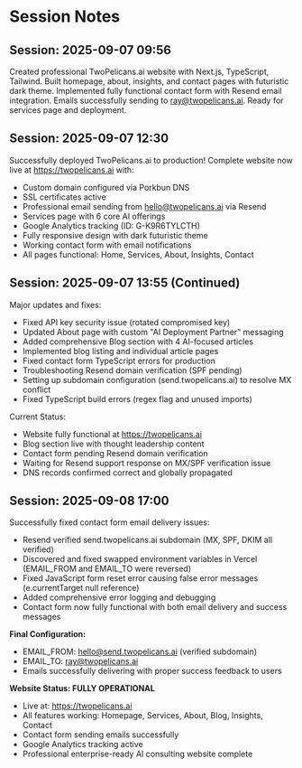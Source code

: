 # Session Notes

## Session: 2025-09-07 09:56
Created professional TwoPelicans.ai website with Next.js, TypeScript, Tailwind. Built homepage, about, insights, and contact pages with futuristic dark theme. Implemented fully functional contact form with Resend email integration. Emails successfully sending to ray@twopelicans.ai. Ready for services page and deployment.

## Session: 2025-09-07 12:30
Successfully deployed TwoPelicans.ai to production! Complete website now live at https://twopelicans.ai with:
- Custom domain configured via Porkbun DNS
- SSL certificates active
- Professional email sending from hello@twopelicans.ai via Resend
- Services page with 6 core AI offerings
- Google Analytics tracking (ID: G-K9R6TYLCTH)
- Fully responsive design with dark futuristic theme
- Working contact form with email notifications
- All pages functional: Home, Services, About, Insights, Contact

## Session: 2025-09-07 13:55 (Continued)
Major updates and fixes:
- Fixed API key security issue (rotated compromised key)
- Updated About page with custom "AI Deployment Partner" messaging
- Added comprehensive Blog section with 4 AI-focused articles
- Implemented blog listing and individual article pages
- Fixed contact form TypeScript errors for production
- Troubleshooting Resend domain verification (SPF pending)
- Setting up subdomain configuration (send.twopelicans.ai) to resolve MX conflict
- Fixed TypeScript build errors (regex flag and unused imports)

Current Status:
- Website fully functional at https://twopelicans.ai
- Blog section live with thought leadership content
- Contact form pending Resend domain verification
- Waiting for Resend support response on MX/SPF verification issue
- DNS records confirmed correct and globally propagated

## Session: 2025-09-08 17:00
Successfully fixed contact form email delivery issues:
- Resend verified send.twopelicans.ai subdomain (MX, SPF, DKIM all verified)
- Discovered and fixed swapped environment variables in Vercel (EMAIL_FROM and EMAIL_TO were reversed)
- Fixed JavaScript form reset error causing false error messages (e.currentTarget null reference)
- Added comprehensive error logging and debugging
- Contact form now fully functional with both email delivery and success messages

**Final Configuration:**
- EMAIL_FROM: hello@send.twopelicans.ai (verified subdomain)
- EMAIL_TO: ray@twopelicans.ai
- Emails successfully delivering with proper success feedback to users

**Website Status: FULLY OPERATIONAL**
- Live at: https://twopelicans.ai
- All features working: Homepage, Services, About, Blog, Insights, Contact
- Contact form sending emails successfully
- Google Analytics tracking active
- Professional enterprise-ready AI consulting website complete

